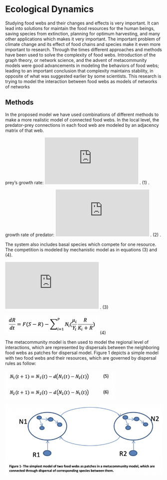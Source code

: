 # Ecological Dynamics
Studying food webs and their changes and effects is very important. It can lead into solutions for maintain the food resources for the human beings, saving species from extinction, planning for optimum harvesting, and many other applications which makes it very important. The important problem of climate change and its effect of food chains and species make it even more important to research. Through the times different approaches and methods have been used to solve the complexity of food webs. Introduction of the graph theory, or network science, and the advent of metacommunity models were good advancements in modeling the behaviors of food webs; leading to an important conclusion that complexity maintains stability, in opposite of what was suggested earlier by some scientists. This research is trying to model the interaction between food webs as models of networks of networks
## Methods
In the proposed model we have used combinations of different methods to make a more realistic model of connected food webs. In the local level, the predator-prey connections in each food web are modeled by an adjacency matrix of that web.

prey’s growth rate:      ![This equation](https://latex.codecogs.com/gif.latex?dN/dt%3DrN%281-N/K%29-aNP/%281&plus;ahN%29) . (1) .  

growth rate of predator:      ![Second equation](https://latex.codecogs.com/gif.latex?dP/dt%3DabNP/%281&plus;ahN%29-mP) . (2) . 

The system also includes basal species which compete for one resource. The competition is modeled by mechanistic model as in equations (3) and (4). 

![3rd eq](https://latex.codecogs.com/gif.latex?%28dN_i%29/dt%3DN_i%5C%20%28%5Cmu_i%5C%20%5C%20R/%28K_i&plus;R%29-M_i%5C%20%29) . (3)

<img src="https://github.com/Babakjfard/ED/blob/master/eq_04.png" width="300"> (4)

The metacommunity model is then used to model the regional level of interactions, which are represented by dispersals between the neighboring food webs as patches for dispersal model. Figure 1 depicts a simple model with two food webs and their resources, which are governed by dispersal rules as follow:

<img src="https://github.com/Babakjfard/ED/blob/master/eq_5_6.png" width="350">

<p align="center">
  <img src="https://github.com/Babakjfard/ED/blob/master/Fig_1.png" width="600">
</p>
